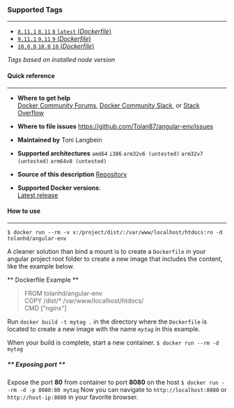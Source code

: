 ### **Supported Tags** ###
----------
* [ `8.11.1` `8.11` `8` `latest` (*Dockerfile*) ](https://github.com/Tolan87/angular-env/tree/master/8/Dockerfile)
* [ `9.11.1` `9.11` `9` (*Dockerfile*) ](https://github.com/Tolan87/angular-env/tree/master/9/Dockerfile)
* [ `10.0.0` `10.0` `10` (*Dockerfile*) ](https://github.com/Tolan87/angular-env/tree/master/10/Dockerfile)

*Tags based on installed node version*

#### **Quick reference** ####
----------
* **Where to get help**  
	[Docker Community Forums](https://forums.docker.com/), [Docker Community Slack](https://blog.docker.com/2016/11/introducing-docker-community-directory-docker-community-slack/), or [Stack Overflow](https://stackoverflow.com/search?tab=newest&q=docker)

* **Where to file issues**
<https://github.com/Tolan87/angular-env/issues>

* **Maintained by** 
Toni Langbein

* **Supported architectures**
`amd64` `i386` `arm32v6 (untested)` `arm32v7 (untested)` `arm64v8 (untested)`

* **Source of this description**
[Repository](https://github.com/Tolan87/angular-env)

* **Supported Docker versions**:  
[Latest release](https://github.com/docker/docker-ce/releases/latest)

#### **How to use** ####
---------
```
$ docker run --rm -v x:/project/dist/:/var/www/localhost/htdocs:ro -d tolanhd/angular-env
```
A cleaner solution than bind a mount is to create a `Dockerfile` in your angular project 
root folder to create a new image that includes the content, like the example below.

** Dockerfile Example **
>FROM tolanhd/angular-env  
COPY /dist/* /var/www/localhost/htdocs/  
CMD ["nginx"]  

Run `docker build -t mytag .` in the directory where the `Dockerfile` is located to create a 
new image with the name *`mytag`* in this example.

When your build is complete, start a new container.
`$ docker run --rm -d mytag`

##### ** Exposing port ** #####
Expose the port **80** from container to port **8080** on the host
`$ docker run --rm -d -p 8080:80 mytag`
Now you can navigate to `http://localhost:8080` or `http://host-ip:8080` in your favorite browser.
